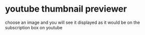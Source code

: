 # youtube thumbnail previewer

choose an image and you will see it displayed as it would be on the subscription box on youtube
